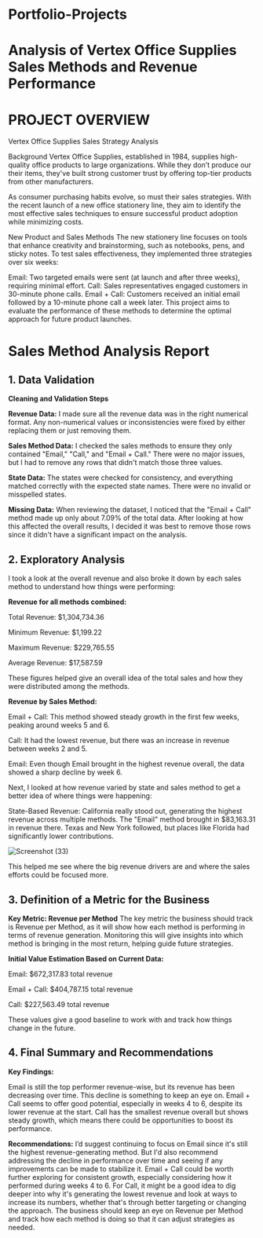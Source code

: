 # Portfolio-Projects

# Analysis of Vertex Office Supplies Sales Methods and Revenue Performance 


# PROJECT OVERVIEW

Vertex Office Supplies Sales Strategy Analysis

Background
Vertex Office Supplies, established in 1984, supplies high-quality office products to large organizations. While they don’t produce our their items, they've built strong customer trust by offering top-tier products from other manufacturers.

As consumer purchasing habits evolve, so must their sales strategies. With the recent launch of a new office stationery line, they aim to identify the most effective sales techniques to ensure successful product adoption while minimizing costs.

New Product and Sales Methods
The new stationery line focuses on tools that enhance creativity and brainstorming, such as notebooks, pens, and sticky notes. To test sales effectiveness, they implemented three strategies over six weeks:

Email: Two targeted emails were sent (at launch and after three weeks), requiring minimal effort.
Call: Sales representatives engaged customers in 30-minute phone calls.
Email + Call: Customers received an initial email followed by a 10-minute phone call a week later.
This project aims to evaluate the performance of these methods to determine the optimal approach for future product launches.






# Sales Method Analysis Report
## 1. Data Validation
**Cleaning and Validation Steps**


**Revenue Data:** I made sure all the revenue data was in the right numerical format. Any non-numerical values or inconsistencies were fixed by either replacing them or just removing them.

**Sales Method Data:** I checked the sales methods to ensure they only contained "Email," "Call," and "Email + Call." There were no major issues, but I had to remove any rows that didn't match those three values.

**State Data:** The states were checked for consistency, and everything matched correctly with the expected state names. There were no invalid or misspelled states.

**Missing Data:** When reviewing the dataset, I noticed that the "Email + Call" method made up only about 7.09% of the total data. After looking at how this affected the overall results, I decided it was best to remove those rows since it didn't have a significant impact on the analysis.

## 2. Exploratory Analysis
I took a look at the overall revenue and also broke it down by each sales method to understand how things were performing:

**Revenue for all methods combined:**

Total Revenue: $1,304,734.36

Minimum Revenue: $1,199.22

Maximum Revenue: $229,765.55

Average Revenue: $17,587.59

These figures helped give an overall idea of the total sales and how they were distributed among the methods.

**Revenue by Sales Method:**

Email + Call: This method showed steady growth in the first few weeks, peaking around weeks 5 and 6.

Call: It had the lowest revenue, but there was an increase in revenue between weeks 2 and 5.

Email: Even though Email brought in the highest revenue overall, the data showed a sharp decline by week 6.

Next, I looked at how revenue varied by state and sales method to get a better idea of where things were happening:

State-Based Revenue: California really stood out, generating the highest revenue across multiple methods. The "Email" method brought in $83,163.31 in revenue there. Texas and New York followed, but places like Florida had significantly lower contributions.

![Screenshot (33)](https://github.com/user-attachments/assets/ba7e86fc-1882-4d34-be30-88b5a603d620)

This helped me see where the big revenue drivers are and where the sales efforts could be focused more.

## 3. Definition of a Metric for the Business
**Key Metric: Revenue per Method**
The key metric the business should track is Revenue per Method, as it will show how each method is performing in terms of revenue generation. Monitoring this will give insights into which method is bringing in the most return, helping guide future strategies.

**Initial Value Estimation Based on Current Data:**

Email: $672,317.83 total revenue

Email + Call: $404,787.15 total revenue

Call: $227,563.49 total revenue

These values give a good baseline to work with and track how things change in the future.

## 4. Final Summary and Recommendations

**Key Findings:**

Email is still the top performer revenue-wise, but its revenue has been decreasing over time. This decline is something to keep an eye on.
Email + Call seems to offer good potential, especially in weeks 4 to 6, despite its lower revenue at the start.
Call has the smallest revenue overall but shows steady growth, which means there could be opportunities to boost its performance.

**Recommendations:**
I’d suggest continuing to focus on Email since it's still the highest revenue-generating method. But I'd also recommend addressing the decline in performance over time and seeing if any improvements can be made to stabilize it.
Email + Call could be worth further exploring for consistent growth, especially considering how it performed during weeks 4 to 6.
For Call, it might be a good idea to dig deeper into why it's generating the lowest revenue and look at ways to increase its numbers, whether that's through better targeting or changing the approach.
The business should keep an eye on Revenue per Method and track how each method is doing so that it can adjust strategies as needed.
